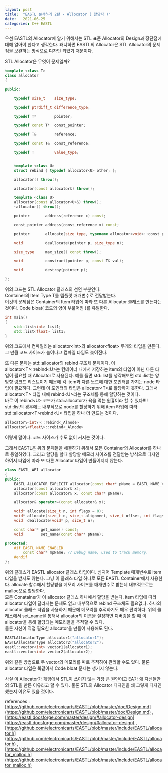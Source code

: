 ```yaml
---
layout: post
title:  "EASTL 분석하기 2탄 - Allocator ( 할당자 )"
date:   2021-06-25
categories: C++ EASTL
---
```


우선 EASTL의 Allocator에 알기 위해서는 STL 표준 Allocator의 Design과 장단점에 대해 알아야 한다고 생각한다. 왜냐하면 EASTL의 Allocator은 STL Allocator의 문제점을 보완하는 방식으로 디자인 되었기 때문이다.          

STL Allocator은 무엇이 문제일까?         
```c++
template <class T>
class allocator
{

public:

    typedef size_t    size_type;

    typedef ptrdiff_t difference_type;

    typedef T*        pointer;

    typedef const T*  const_pointer;

    typedef T&        reference;

    typedef const T&  const_reference;

    typedef T         value_type;


    template <class U>
    struct rebind { typedef allocator<U> other; };

    allocator() throw();

    allocator(const allocator&) throw();

    template <class U>
    allocator(const allocator<U>&) throw();
    ~allocator() throw();

    pointer       address(reference x) const;

    const_pointer address(const_reference x) const;

    pointer       allocate(size_type, typename allocator<void>::const_pointer hint = 0);

    void          deallocate(pointer p, size_type n);

    size_type     max_size() const throw();

    void          construct(pointer p, const T& val);

    void          destroy(pointer p);

};
```

위의 코드는 STL Allocator 클래스의 선언 부분인다.      
Container의 Item Type T를 템플릿 매개변수로 전달받는다.        
이것의 문제점은 Container의 Item 타입에 따라 또 다른 Allocator 클래스를 만든다는 것이다. Code bloat( 코드의 양이 부풀어짐 )를 유발한다.         
```c++
int main()
{
    std::list<int> list1;
    std::list<float> list1;
}
```
위의 코드에서 컴파일러는 allocator\<int\>와 allocator\<float\> 두개의 타입을 만든다. 그 만큼 코드 사이즈가 늘어나고 컴파일 타임도 늦어진다.         
     

또 다른 문제는 std::allocator의 rebind 구조체 문제이다. 이 allocator\<T\>::rebind\<U\>는 컨테이너 내에서 저장하는 item의 타입이 아닌 다른 타입이 필요할 때 Allocator로 사용된다. 예를 들면 std::list를 생각해보면 std::list는 양방향 링크드 리스트이기 떄문에 각 item과 다른 노드에 대한 포인터를 가지는 node 타입이 필요하다. 그런데 이 포인터의 타입은 allocator\<T\>로 할당하지 못한다. 그래서 allocator\<T\> 타입 내에 rebind\<U\>라는 구조체를 통해 할당하는 것이다.         
바로 이 rebind\<U\> 코드가 std::allocator가 욕을 먹는 원흉이라 할 수 있다!!!!          
std::list의 경우에는 내부적으로 node를 할당하기 위해 item 타입에 따라 std::allocator\<T\>rebind\<U\> 타입을 하나 더 만드는 것이다.     
```c++
allocator\<int\>::rebind<_Alnode>
allocator\<float\>::rebind<_Alnode>
```
이렇게 말이다. 코드 사이즈가 수도 없이 커지는 것이다.            

그래서 EASTL은 위의 문제들을 해결하기 위해서 모든 Container의 Allocator를 하나로 통일하였다. 그리고 할당을 할때 할당할 메모리 사이즈를 전달받는 방식으로 디자인하여서 타입에 따라 또 다른 Allocator 타입이 만들어지지 않는다.         
```c++
class EASTL_API allocator
{
public:
    EASTL_ALLOCATOR_EXPLICIT allocator(const char* pName = EASTL_NAME_VAL(EASTL_ALLOCATOR_DEFAULT_NAME));
    allocator(const allocator& x);
    allocator(const allocator& x, const char* pName);

    allocator& operator=(const allocator& x);

    void* allocate(size_t n, int flags = 0);
    void* allocate(size_t n, size_t alignment, size_t offset, int flags = 0);
    void  deallocate(void* p, size_t n);

    const char* get_name() const;
    void        set_name(const char* pName);

protected:
    #if EASTL_NAME_ENABLED
        const char* mpName; // Debug name, used to track memory.
    #endif
};
```
위의 클래스가 EASTL allocator 클래스 타입이다. 심지어 Template 매개변수로 item 타입을 받지도 않는다. 그냥 이 클래스 타입 하나로 모든 EASTL Container에서 사용한다. allocate 함수에서 할당받을 메모리 사이즈를 매개변수로 받는데 내부적으로는 malloc으로 할당한다.             
모든 Conatainer가 이 allocator 클래스 하나에서 할당을 받는다. item 타입에 따라 allocator 타입이 달라지는 문제도 없고 내부적으로 rebind 구조체도 필요없다. 하나의 allocator 클래스 타입을 사용하기 때문에 메모리를 추적하기도 매우 편리하다. 위의 클래스에서 set_name을 통해서 allocator의 이름을 설정하면 디버깅을 할 때 이 allocator을 통해 할당되는 메모리들을 추적할 수 있다.      
물론 자신이 직접 필요한 allocator을 만들어 사용해도 된다.      

```c++
EASTLAllocatorType allocator1("allocator1");
EASTLAllocatorType allocator2("allocator2");
eastl::vector<int> vector1(allocator1);
eastl::vector<int> vector2(allocator2);
```
위와 같은 방법으로 두 vector의 메모리를 따로 추적하여 관리할 수도 있다. 물론 allocator 타입은 똑같아서 Code bloat 문제는 생기지 않는다.      

사실 이 Allocator가 게임에서 STL이 쓰이지 않는 가장 큰 원인이고 EA가 왜 자신들만의 STL을 만든 이유라고 할 수 있다. 물론 STL의 Allocator 디자인을 왜 그렇게 디자인 했는지 이유도 있을 것이다.  

references : [https://github.com/electronicarts/EASTL/blob/master/doc/Design.md](https://github.com/electronicarts/EASTL/blob/master/doc/Design.md)  ,  [https://eastl.docsforge.com/master/design/#allocator-design](https://eastl.docsforge.com/master/design/#allocator-design)  ,  [https://github.com/electronicarts/EASTL/blob/master/include/EASTL/allocator.h](https://github.com/electronicarts/EASTL/blob/master/include/EASTL/allocator.h)  ,  [https://github.com/electronicarts/EASTL/blob/master/include/EASTL/allocator_malloc.h](https://github.com/electronicarts/EASTL/blob/master/include/EASTL/allocator_malloc.h)     